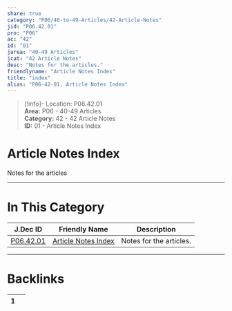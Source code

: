 ```yaml
---  
share: true  
category: "P06/40-to-49-Articles/42-Article-Notes"  
jid: "P06.42.01"  
pro: "P06"  
ac: "42"  
id: "01"  
jarea: "40-49 Articles"  
jcat: "42 Article Notes"  
desc: "Notes for the articles."  
friendlyname: "Article Notes Index"  
title: "index"  
alias: "P06-42-01, Article Notes Index"  
---  
```

>[!info]- Location: P06.42.01  
>**Area:** P06 - 40-49 Articles  
>**Category:** 42 - 42 Article Notes  
>**ID:** 01 - Article Notes Index  
  
# Article Notes Index  
  
Notes for the articles  
   
  
  
---  
# In This Category  
  
| J.Dec ID                                                                                    | Friendly Name                                                                                         | Description             |  
| ------------------------------------------------------------------------------------------- | ----------------------------------------------------------------------------------------------------- | ----------------------- |  
| [P06.42.01](index.md#) | [Article Notes Index](index.md#) | Notes for the articles. |  
  
  
---  
# Backlinks  
<div><table class="dataview table-view-table"><thead class="table-view-thead"><tr class="table-view-tr-header"><th class="table-view-th"><span></span><span class="dataview small-text">1</span></th><th class="table-view-th"><span></span></th></tr></thead><tbody class="table-view-tbody"></tbody></table></div>